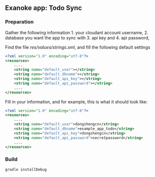 ## Exanoke app: Todo Sync

### Preparation

Gather the following information 1. your cloudant account username, 
2. database you want the app to sync with 3. api key and 4. api 
password, 

Find the file _res/values/strings.xml_, and fill the following default settings
    
```xml
<?xml version="1.0" encoding="utf-8"?>
<resources>
    ....
    <string name="default_user"></string>
    <string name="default_dbname"></string>
    <string name="default_api_key"></string>
    <string name="default_api_password"></string>
    ....
</resources>
```

Fill in your informaiton, and for example, this is what it should look like:

```xml
<?xml version="1.0" encoding="utf-8"?>
<resources>
    ....
    <string name="default_user">dongshengcn</string>
    <string name="default_dbname">example_app_todo</string>
    <string name="default_api_key">dongshengcn</string>
    <string name="default_api_password">secretpassword</string>
    ....
</resources>
```

### Build

    gradle installDebug

